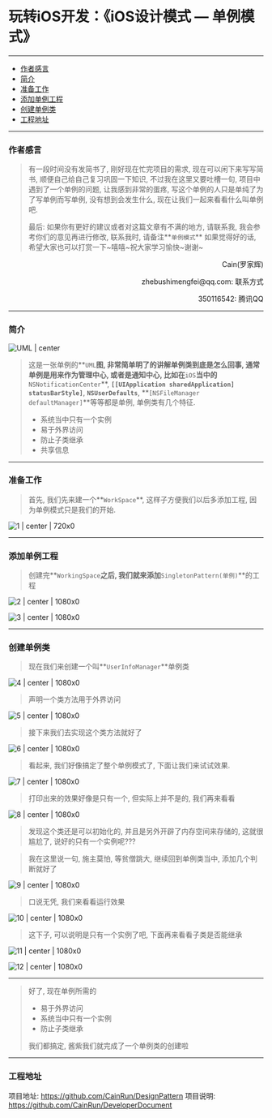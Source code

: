 # 玩转iOS开发：《iOS设计模式 — 单例模式》

---

- [作者感言](#作者感言)
- [简介](#简介)
- [准备工作](#准备工作)
- [添加单例工程](#添加单例工程)
- [创建单例类](#创建单例类)
- [工程地址](#工程地址)

---
### 作者感言
> 有一段时间没有发简书了, 刚好现在忙完项目的需求, 现在可以闲下来写写简书, 顺便自己给自己复习巩固一下知识, 不过我在这里又要吐槽一句, 项目中遇到了一个单例的问题, 让我感到非常的蛋疼, 写这个单例的人只是单纯了为了写单例而写单例, 没有想到会发生什么, 现在让我们一起来看看什么叫单例吧.
>
> 最后:
> 如果你有更好的建议或者对这篇文章有不满的地方, 请联系我, 我会参考你们的意见再进行修改, 联系我时, 请备注**`单例模式`** 如果觉得好的话, 希望大家也可以打赏一下~嘻嘻~祝大家学习愉快~谢谢~

<p align="right">Cain(罗家辉)</p>

<p align="right">zhebushimengfei@qq.com: 联系方式</p>

<p align="right">350116542: 腾讯QQ</p>

---
### 简介


![UML | center](./SingletonUML.jpg)

> 这是一张单例的**`UML`**图, 非常简单明了的讲解单例类到底是怎么回事, 通常单例是用来作为管理中心, 或者是通知中心, 比如在**`iOS`**当中的**`NSNotificationCenter`**, **`[[UIApplication sharedApplication] statusBarStyle]`**, **`NSUserDefaults`**, **`[NSFileManager defaultManager]`**等等都是单例, 单例类有几个特征.
>
> * 系统当中只有一个实例
> * 易于外界访问
> * 防止子类继承
> * 共享信息

---
### 准备工作

> 首先, 我们先来建一个**`WorkSpace`**, 这样子方便我们以后多添加工程, 因为单例模式只是我们的开始.

![1 | center | 720x0](./1.png)

---
### 添加单例工程

> 创建完**`WorkingSpace`**之后, 我们就来添加**`SingletonPattern(单例)`**的工程

![2 | center | 1080x0](./2.png)

![3 | center | 1080x0](./3.png)

---
### 创建单例类

> 现在我们来创建一个叫**`UserInfoManager`**单例类

![4 | center | 1080x0](./4.png)

> 声明一个类方法用于外界访问 

![5 | center | 1080x0](./5.png)

> 接下来我们去实现这个类方法就好了

![6 | center | 1080x0](./6.png)

> 看起来, 我们好像搞定了整个单例模式了, 下面让我们来试试效果.

 ![7 | center | 1080x0](./7.png)

> 打印出来的效果好像是只有一个, 但实际上并不是的, 我们再来看看

![8 | center | 1080x0](./8.png)

> 发现这个类还是可以初始化的, 并且是另外开辟了内存空间来存储的, 这就很尴尬了, 说好的只有一个实例呢??? 

> 我在这里说一句, 施主莫怕, 等贫僧跳大, 继续回到单例类当中, 添加几个判断就好了

 ![9 | center | 1080x0](./9.png)

>口说无凭, 我们来看看运行效果

 ![10 | center | 1080x0](./10.png)

> 这下子, 可以说明是只有一个实例了吧, 下面再来看看子类是否能继承

![11 | center | 1080x0](./11.png)

![12 | center | 1080x0](./12.png)

---

> 好了, 现在单例所需的
>
> * 易于外界访问
> * 系统当中只有一个实例
> * 防止子类继承
>
> 我们都搞定, 酱紫我们就完成了一个单例类的创建啦

---
### 工程地址
项目地址: https://github.com/CainRun/DesignPattern
项目说明: https://github.com/CainRun/DeveloperDocument


